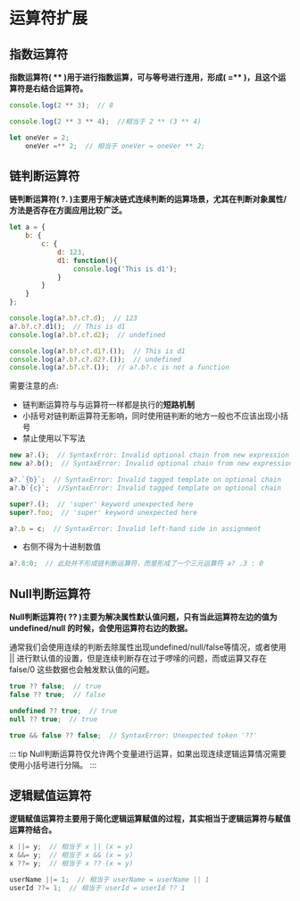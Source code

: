 # 运算符扩展

## 指数运算符

**指数运算符( \*\* )用于进行指数运算，可与等号进行连用，形成( =\*\* )，且这个运算符是右结合运算符。**

``` js
console.log(2 ** 3);  // 8

console.log(2 ** 3 ** 4);  //相当于 2 ** (3 ** 4)

let oneVer = 2;
    oneVer =** 2;  // 相当于 oneVer = oneVer ** 2;
```

<jy-browser-compatible :versionArr="[{ver:'52',state:'full'},{ver:'14',state:'full'},{ver:'52',state:'full'},{ver:'NO',state:'no'},{ver:'39',state:'full'},{ver:'10.1',state:'full'},{ver:'51',state:'full'},{ver:'52',state:'full'},{ver:'52',state:'full'},{ver:'41',state:'full'},{ver:'10.3',state:'full'},{ver:'6.0',state:'full'},{ver:'1.0',state:'full'},{ver:'7.0.0',state:'full'}]"></jy-browser-compatible>

## 链判断运算符

**链判断运算符( ?. )主要用于解决链式连续判断的运算场景，尤其在判断对象属性/方法是否存在方面应用比较广泛。**

``` js
let a = {
    b: {
        c: {
            d: 123,
            d1: function(){
                console.log('This is d1');
            }
        }
    }
};

console.log(a?.b?.c?.d);  // 123
a?.b?.c?.d1();  // This is d1
console.log(a?.b?.c?.d2);  // undefined

console.log(a?.b?.c?.d1?.());  // This is d1
console.log(a?.b?.c?.d2?.());  // undefined
console.log(a?.b?.c?.());  // a?.b?.c is not a function
```

需要注意的点:
- 链判断运算符与与运算符一样都是执行的**短路机制**
- 小括号对链判断运算符无影响，同时使用链判断的地方一般也不应该出现小括号
- 禁止使用以下写法

``` js
new a?.();  // SyntaxError: Invalid optional chain from new expression
new a?.b();  // SyntaxError: Invalid optional chain from new expression

a?.`{b}`;  // SyntaxError: Invalid tagged template on optional chain
a?.b`{c}`;  //SyntaxError: Invalid tagged template on optional chain

super?.();  // 'super' keyword unexpected here
super?.foo;  // 'super' keyword unexpected here

a?.b = c;  // SyntaxError: Invalid left-hand side in assignment
```

- 右侧不得为十进制数值

``` js
a?.8:0;  // 此处并不形成链判断运算符，而是形成了一个三元运算符 a? .3 : 0
```

<jy-browser-compatible :versionArr="[{ver:'80',state:'full'},{ver:'80',state:'full'},{ver:'74',state:'full'},{ver:'NO',state:'no'},{ver:'67',state:'full'},{ver:'13.1',state:'full'},{ver:'80',state:'full'},{ver:'80',state:'full'},{ver:'79',state:'full'},{ver:'57',state:'full'},{ver:'13.4',state:'full'},{ver:'13',state:'full'},{ver:'1.0',state:'full'},{ver:'14.0.0',state:'full'}]"></jy-browser-compatible>

## Null判断运算符

**Null判断运算符( ?? )主要为解决属性默认值问题，只有当此运算符左边的值为 undefined/null 的时候，会使用运算符右边的数据。**

通常我们会使用连续的判断去除属性出现undefined/null/false等情况，或者使用 || 进行默认值的设置，但是连续判断存在过于啰嗦的问题，而或运算又存在 false/0 这些数据也会触发默认值的问题。

``` js
true ?? false;  // true
false ?? true;  // false

undefined ?? true;  // true
null ?? true;  // true

true && false ?? false;  // SyntaxError: Unexpected token '??'
```

::: tip
Null判断运算符仅允许两个变量进行运算，如果出现连续逻辑运算情况需要使用小括号进行分隔。
:::

<jy-browser-compatible :versionArr="[{ver:'80',state:'full'},{ver:'80',state:'full'},{ver:'72',state:'full'},{ver:'NO',state:'no'},{ver:'67',state:'full'},{ver:'13.1',state:'full'},{ver:'80',state:'full'},{ver:'80',state:'full'},{ver:'79',state:'full'},{ver:'NO',state:'no'},{ver:'13.4',state:'full'},{ver:'13',state:'full'},{ver:'1.0',state:'full'},{ver:'14.0.0',state:'full'}]"></jy-browser-compatible>

## 逻辑赋值运算符

**逻辑赋值运算符主要用于简化逻辑运算赋值的过程，其实相当于逻辑运算符与赋值运算符结合。**

``` js
x ||= y;  // 相当于 x || (x = y)
x &&= y;  // 相当于 x && (x = y)
x ??= y;  // 相当于 x ?? (x = y)

userName ||= 1;  // 相当于 userName = userName || 1
userId ??= 1;  // 相当于 userId = userId ?? 1
```

<jy-browser-compatible :versionArr="[{ver:'85',state:'full'},{ver:'85',state:'full'},{ver:'79',state:'full'},{ver:'NO',state:'no'},{ver:'71',state:'full'},{ver:'14',state:'full'},{ver:'85',state:'full'},{ver:'85',state:'full'},{ver:'79',state:'full'},{ver:'60',state:'full'},{ver:'14',state:'full'},{ver:'14',state:'full'},{ver:'1.2',state:'full'},{ver:'15.0.0',state:'full'}]"></jy-browser-compatible>
